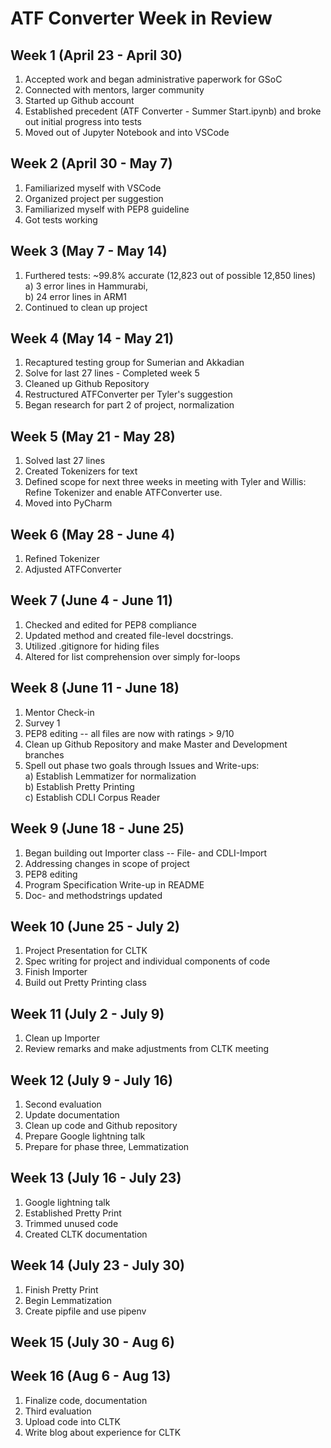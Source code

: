 # ATF Converter Week in Review

## Week 1 (April 23 - April 30)

1) Accepted work and began administrative paperwork for GSoC
2) Connected with mentors, larger community
3) Started up Github account
4) Established precedent (ATF Converter - Summer Start.ipynb) and broke
out initial progress into tests
5) Moved out of Jupyter Notebook and into VSCode

## Week 2 (April 30 - May 7)

1) Familiarized myself with VSCode
2) Organized project per suggestion
3) Familiarized myself with PEP8 guideline
4) Got tests working

## Week 3 (May 7 - May 14)

1) Furthered tests: ~99.8% accurate (12,823 out of possible 12,850
lines) \
    a) 3 error lines in Hammurabi, \
    b) 24 error lines in ARM1
2) Continued to clean up project

## Week 4 (May 14 - May 21)

1) Recaptured testing group for Sumerian and Akkadian
2) Solve for last 27 lines - Completed week 5
3) Cleaned up Github Repository
4) Restructured ATFConverter per Tyler's suggestion
5) Began research for part 2 of project, normalization

## Week 5 (May 21 - May 28)

1) Solved last 27 lines
2) Created Tokenizers for text
3) Defined scope for next three weeks in meeting with Tyler and Willis: \
Refine Tokenizer and enable ATFConverter use.
4) Moved into PyCharm

## Week 6 (May 28 - June 4)

1) Refined Tokenizer
2) Adjusted ATFConverter

## Week 7 (June 4 - June 11)

1) Checked and edited for PEP8 compliance
2) Updated method and created file-level docstrings.
3) Utilized .gitignore for hiding files
4) Altered for list comprehension over simply for-loops

## Week 8 (June 11 - June 18)

1) Mentor Check-in
2) Survey 1
3) PEP8 editing -- all files are now with ratings > 9/10
4) Clean up Github Repository and make Master and Development branches
5) Spell out phase two goals through Issues and Write-ups: \
a) Establish Lemmatizer for normalization \
b) Establish Pretty Printing  \
c) Establish CDLI Corpus Reader

## Week 9 (June 18 - June 25)
1) Began building out Importer class -- File- and CDLI-Import
2) Addressing changes in scope of project
3) PEP8 editing
4) Program Specification Write-up in README
5) Doc- and methodstrings updated

## Week 10 (June 25 - July 2)
1) Project Presentation for CLTK
2) Spec writing for project and individual components of code
3) Finish Importer
4) Build out Pretty Printing class

## Week 11 (July 2 - July 9)
1) Clean up Importer
2) Review remarks and make adjustments from CLTK meeting

## Week 12 (July 9 - July 16)
1) Second evaluation
2) Update documentation
3) Clean up code and Github repository
4) Prepare Google lightning talk
5) Prepare for phase three, Lemmatization

## Week 13 (July 16 - July 23)
1) Google lightning talk
2) Established Pretty Print
3) Trimmed unused code
4) Created CLTK documentation

## Week 14 (July 23 - July 30)
1) Finish Pretty Print
2) Begin Lemmatization
3) Create pipfile and use pipenv

## Week 15 (July 30 - Aug 6)

## Week 16 (Aug 6 - Aug 13)
1) Finalize code, documentation
2) Third evaluation
3) Upload code into CLTK
4) Write blog about experience for CLTK
